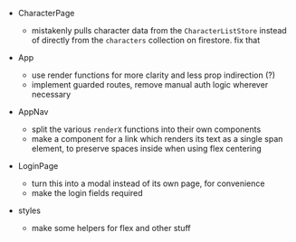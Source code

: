 - CharacterPage
  - mistakenly pulls character data from the `CharacterListStore` instead of directly from the `characters` collection on firestore. fix that

- App
  - use render functions for more clarity and less prop indirection (?)
  - implement guarded routes, remove manual auth logic wherever necessary

- AppNav
  - split the various `renderX` functions into their own components
  - make a component for a link which renders its text as a single span element, to preserve spaces inside when using flex centering

- LoginPage
  - turn this into a modal instead of its own page, for convenience
  - make the login fields required

- styles
  - make some helpers for flex and other stuff
